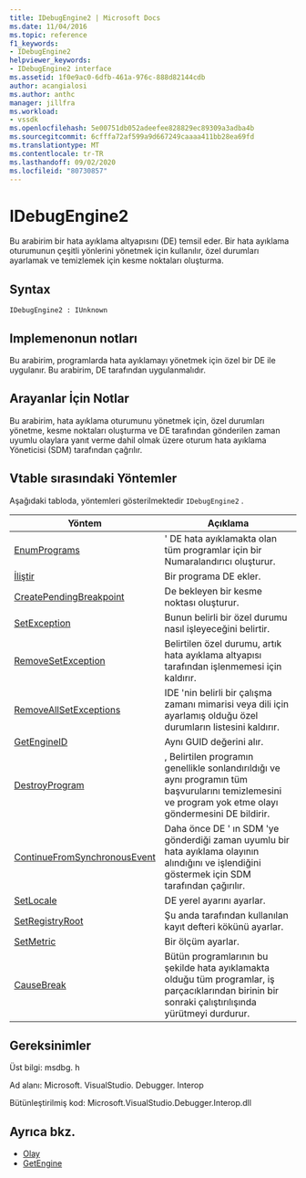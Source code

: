 ```yaml
---
title: IDebugEngine2 | Microsoft Docs
ms.date: 11/04/2016
ms.topic: reference
f1_keywords:
- IDebugEngine2
helpviewer_keywords:
- IDebugEngine2 interface
ms.assetid: 1f0e9ac0-6dfb-461a-976c-888d82144cdb
author: acangialosi
ms.author: anthc
manager: jillfra
ms.workload:
- vssdk
ms.openlocfilehash: 5e00751db052adeefee828829ec89309a3adba4b
ms.sourcegitcommit: 6cfffa72af599a9d667249caaaa411bb28ea69fd
ms.translationtype: MT
ms.contentlocale: tr-TR
ms.lasthandoff: 09/02/2020
ms.locfileid: "80730857"
---
```

# <a name="idebugengine2"></a>IDebugEngine2
Bu arabirim bir hata ayıklama altyapısını (DE) temsil eder. Bir hata ayıklama oturumunun çeşitli yönlerini yönetmek için kullanılır, özel durumları ayarlamak ve temizlemek için kesme noktaları oluşturma.

## <a name="syntax"></a>Syntax

```
IDebugEngine2 : IUnknown
```

## <a name="notes-for-implementers"></a>Implemenonun notları
 Bu arabirim, programlarda hata ayıklamayı yönetmek için özel bir DE ile uygulanır. Bu arabirim, DE tarafından uygulanmalıdır.

## <a name="notes-for-callers"></a>Arayanlar İçin Notlar
 Bu arabirim, hata ayıklama oturumunu yönetmek için, özel durumları yönetme, kesme noktaları oluşturma ve DE tarafından gönderilen zaman uyumlu olaylara yanıt verme dahil olmak üzere oturum hata ayıklama Yöneticisi (SDM) tarafından çağrılır.

## <a name="methods-in-vtable-order"></a>Vtable sırasındaki Yöntemler
 Aşağıdaki tabloda, yöntemleri gösterilmektedir `IDebugEngine2` .

|Yöntem|Açıklama|
|------------|-----------------|
|[EnumPrograms](../../../extensibility/debugger/reference/idebugengine2-enumprograms.md)|' DE hata ayıklamakta olan tüm programlar için bir Numaralandırıcı oluşturur.|
|[İliştir](../../../extensibility/debugger/reference/idebugengine2-attach.md)|Bir programa DE ekler.|
|[CreatePendingBreakpoint](../../../extensibility/debugger/reference/idebugengine2-creatependingbreakpoint.md)|De bekleyen bir kesme noktası oluşturur.|
|[SetException](../../../extensibility/debugger/reference/idebugengine2-setexception.md)|Bunun belirli bir özel durumu nasıl işleyeceğini belirtir.|
|[RemoveSetException](../../../extensibility/debugger/reference/idebugengine2-removesetexception.md)|Belirtilen özel durumu, artık hata ayıklama altyapısı tarafından işlenmemesi için kaldırır.|
|[RemoveAllSetExceptions](../../../extensibility/debugger/reference/idebugengine2-removeallsetexceptions.md)|IDE 'nin belirli bir çalışma zamanı mimarisi veya dili için ayarlamış olduğu özel durumların listesini kaldırır.|
|[GetEngineID](../../../extensibility/debugger/reference/idebugengine2-getengineid.md)|Aynı GUID değerini alır.|
|[DestroyProgram](../../../extensibility/debugger/reference/idebugengine2-destroyprogram.md)|, Belirtilen programın genellikle sonlandırıldığı ve aynı programın tüm başvurularını temizlemesini ve program yok etme olayı göndermesini DE bildirir.|
|[ContinueFromSynchronousEvent](../../../extensibility/debugger/reference/idebugengine2-continuefromsynchronousevent.md)|Daha önce DE ' ın SDM 'ye gönderdiği zaman uyumlu bir hata ayıklama olayının alındığını ve işlendiğini göstermek için SDM tarafından çağırılır.|
|[SetLocale](../../../extensibility/debugger/reference/idebugengine2-setlocale.md)|DE yerel ayarını ayarlar.|
|[SetRegistryRoot](../../../extensibility/debugger/reference/idebugengine2-setregistryroot.md)|Şu anda tarafından kullanılan kayıt defteri kökünü ayarlar.|
|[SetMetric](../../../extensibility/debugger/reference/idebugengine2-setmetric.md)|Bir ölçüm ayarlar.|
|[CauseBreak](../../../extensibility/debugger/reference/idebugengine2-causebreak.md)|Bütün programlarının bu şekilde hata ayıklamakta olduğu tüm programlar, iş parçacıklarından birinin bir sonraki çalıştırılışında yürütmeyi durdurur.|

## <a name="requirements"></a>Gereksinimler
 Üst bilgi: msdbg. h

 Ad alanı: Microsoft. VisualStudio. Debugger. Interop

 Bütünleştirilmiş kod: Microsoft.VisualStudio.Debugger.Interop.dll

## <a name="see-also"></a>Ayrıca bkz.
- [Olay](../../../extensibility/debugger/reference/idebugeventcallback2-event.md)
- [GetEngine](../../../extensibility/debugger/reference/idebugenginecreateevent2-getengine.md)
